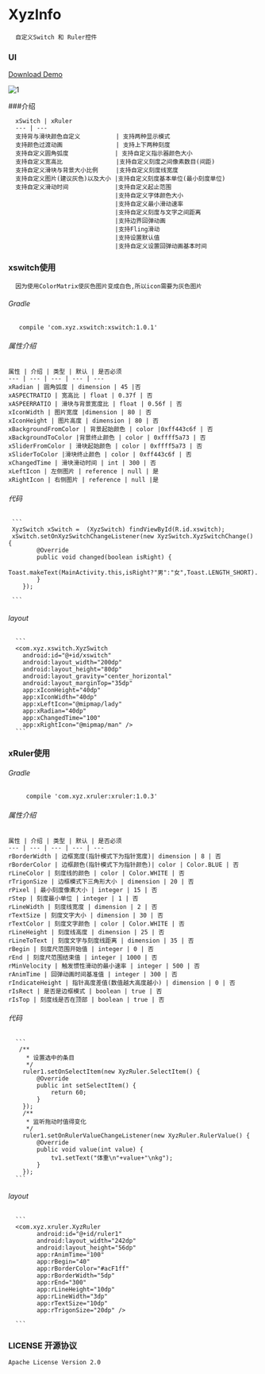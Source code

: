 # XyzInfo

      自定义Switch 和 Ruler控件

### UI
   [Download Demo](https://github.com/zhangxuyang321/XyzInfo/blob/master/apk/demo.apk)
   
   ![1](https://github.com/zhangxuyang321/XyzInfo/blob/master/ui/2.gif)

###介绍

      xSwitch | xRuler
      --- | ---
      支持背与滑块颜色自定义          | 支持两种显示模式
      支持颜色过渡动画               | 支持上下两种刻度
      支持自定义圆角弧度             | 支持自定义指示器颜色大小
      支持自定义宽高比               |支持自定义刻度之间像素数目(间距)
      支持自定义滑块与背景大小比例     |支持自定义刻度线宽度
      支持自定义图片(建议灰色)以及大小 |支持自定义刻度基本单位(最小刻度单位)
      支持自定义滑动时间             |支持自定义起止范围
                                  |支持自定义字体颜色大小
                                  |支持自定义最小滑动速率
                                  |支持自定义刻度与文字之间距离
                                  |支持边界回弹动画
                                  |支持Fling滑动
                                  |支持设置默认值
                                  |支持自定义设置回弹动画基本时间
   
### xswitch使用

      因为使用ColorMatrix使灰色图片变成白色,所以icon需要为灰色图片

###### Gradle 

       compile 'com.xyz.xswitch:xswitch:1.0.1'
    
###### 属性介绍
    
    属性 | 介绍 | 类型 | 默认 | 是否必须
    --- | --- | --- | --- | ---
    xRadian | 圆角弧度 | dimension | 45 |否
    xASPECTRATIO | 宽高比 | float | 0.37f | 否
    xASPEERRATIO | 滑块与背景宽度比 | float | 0.56f | 否
    xIconWidth | 图片宽度 |dimension | 80 | 否
    xIconHeight | 图片高度 | dimension | 80 | 否
    xBackgroundFromColor | 背景起始颜色 | color |0xff443c6f | 否
    xBackgroundToColor |背景终止颜色 | color | 0xffff5a73 | 否
    xSliderFromColor | 滑块起始颜色 | color | 0xffff5a73 | 否
    xSliderToColor |滑块终止颜色 | color | 0xff443c6f | 否
    xChangedTime | 滑块滑动时间 | int | 300 | 否
    xLeftIcon | 左侧图片 | reference | null | 是
    xRightIcon | 右侧图片 | reference | null |是
    
###### 代码
      
     ```
     XyzSwitch xSwitch =  (XyzSwitch) findViewById(R.id.xswitch);
     xSwitch.setOnXyzSwitchChangeListener(new XyzSwitch.XyzSwitchChange() {
            @Override
            public void changed(boolean isRight) {
                Toast.makeText(MainActivity.this,isRight?"男":"女",Toast.LENGTH_SHORT).show();
            }
        });
     
     ```
    
###### layout

      ```
      <com.xyz.xswitch.XyzSwitch
        android:id="@+id/xswitch"
        android:layout_width="200dp"
        android:layout_height="80dp"
        android:layout_gravity="center_horizontal"
        android:layout_marginTop="35dp"
        app:xIconHeight="40dp"
        app:xIconWidth="40dp"
        app:xLeftIcon="@mipmap/lady"
        app:xRadian="40dp"
        app:xChangedTime="100"
        app:xRightIcon="@mipmap/man" />
      ```
      
### xRuler使用

###### Gradle   
            
         compile 'com.xyz.xruler:xruler:1.0.3' 

###### 属性介绍

    属性 | 介绍 | 类型 | 默认 | 是否必须
    --- | --- | --- | --- | ---
    rBorderWidth | 边框宽度(指针模式下为指针宽度)| dimension | 8 | 否
    rBorderColor | 边框颜色(指针模式下为指针颜色)| color | Color.BLUE | 否
    rLineColor | 刻度线的颜色 | color | Color.WHITE | 否
    rTrigonSize | 边框模式下三角形大小 | dimension | 20 | 否
    rPixel | 最小刻度像素大小 | integer | 15 | 否
    rStep | 刻度最小单位 | integer | 1 | 否
    rLineWidth | 刻度线宽度 | dimension | 2 | 否
    rTextSize | 刻度文字大小 | dimension | 30 | 否
    rTextColor | 刻度文字颜色 | color | Color.WHITE | 否
    rLineHeight | 刻度线高度 | dimension | 25 | 否
    rLineToText | 刻度文字与刻度线距离 | dimension | 35 | 否
    rBegin | 刻度尺范围开始值 | integer | 0 | 否
    rEnd | 刻度尺范围结束值 | integer | 1000 | 否
    rMinVelocity | 触发惯性滑动的最小速率 | integer | 500 | 否
    rAnimTime | 回弹动画时间基准值 | integer | 300 | 否
    rIndicateHeight | 指针高度差值(数值越大高度越小) | dimension | 0 | 否
    rIsRect | 是否是边框模式 | boolean | true | 否
    rIsTop | 刻度线是否在顶部 | boolean | true | 否
    
###### 代码

      ```
       /**
         * 设置选中的条目
         */
        ruler1.setOnSelectItem(new XyzRuler.SelectItem() {
            @Override
            public int setSelectItem() {
                return 60;
            }
        });
        /**
         * 监听拖动时值得变化
         */
        ruler1.setOnRulerValueChangeListener(new XyzRuler.RulerValue() {
            @Override
            public void value(int value) {
                tv1.setText("体重\n"+value+"\nkg");
            }
        });
      ```
   
###### layout

      ```
      <com.xyz.xruler.XyzRuler
            android:id="@+id/ruler1"
            android:layout_width="242dp"
            android:layout_height="56dp"
            app:rAnimTime="100"
            app:rBegin="40"
            app:rBorderColor="#acF1ff"
            app:rBorderWidth="5dp"
            app:rEnd="300"
            app:rLineHeight="10dp"
            app:rLineWidth="3dp"
            app:rTextSize="10dp"
            app:rTrigonSize="20dp" />
      
      ```
      
### LICENSE 开源协议

    Apache License Version 2.0

